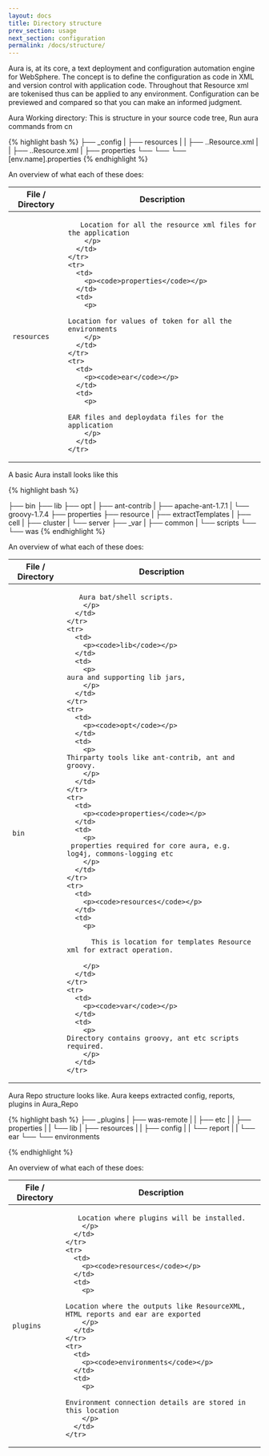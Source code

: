 ```yaml
---
layout: docs
title: Directory structure
prev_section: usage
next_section: configuration
permalink: /docs/structure/
---
```


Aura is, at its core, a text deployment and configuration automation engine for WebSphere. 
The concept is to define the configuration as code in XML and version control with application code.
Throughout that Resource xml are tokenised thus can be applied to any environment. Configuration can be 
previewed and compared so that you can make an informed judgment.


Aura Working directory: This is structure in your source code tree, Run aura commands from cn

{% highlight bash %}
├── _config
|   ├── resources
|   |	├── ..Resource.xml
|   |	├── ..Resource.xml
|   ├── properties
└── └── └── [env.name].properties
{% endhighlight %}


An overview of what each of these does:

<div class="mobile-side-scroller">
<table>
  <thead>
    <tr>
      <th>File / Directory</th>
      <th>Description</th>
    </tr>
  </thead>
  <tbody>
    <tr>
      <td>
        <p><code>resources</code></p>
      </td>
      <td>
        <p>

	   Location for all the resource xml files for the application  	
        </p>
      </td>
    </tr>
    <tr>
      <td>
        <p><code>properties</code></p>
      </td>
      <td>
        <p>

	Location for values of token for all the environments
        </p>
      </td>
    </tr>
    <tr>
      <td>
        <p><code>ear</code></p>
      </td>
      <td>
        <p>

	EAR files and deploydata files for the application
        </p>
      </td>
    </tr>
  </tbody>
</table>
</div>

A basic Aura install looks like this

{% highlight bash %}

├── bin
├── lib
├── opt
|   ├── ant-contrib
|   ├── apache-ant-1.7.1
|   └── groovy-1.7.4
├── properties
├── resource
|   ├── extractTemplates
|   	├── cell
|   	├── cluster
|   	└── server
├── _var
|   ├── common
|   └── scripts
└── └── was
{% endhighlight %}

An overview of what each of these does:

<div class="mobile-side-scroller">
<table>
  <thead>
    <tr>
      <th>File / Directory</th>
      <th>Description</th>
    </tr>
  </thead>
  <tbody>
    <tr>
      <td>
        <p><code>bin</code></p>
      </td>
      <td>
        <p>

	   Aura bat/shell scripts.  	
        </p>
      </td>
    </tr>
    <tr>
      <td>
        <p><code>lib</code></p>
      </td>
      <td>
        <p>
	aura and supporting lib jars,	
        </p>
      </td>
    </tr>
    <tr>
      <td>
        <p><code>opt</code></p>
      </td>
      <td>
        <p>
	Thirparty tools like ant-contrib, ant and groovy.
        </p>
      </td>
    </tr>
    <tr>
      <td>
        <p><code>properties</code></p>
      </td>
      <td>
        <p>
	 properties required for core aura, e.g. log4j, commons-logging etc
        </p>
      </td>
    </tr>
    <tr>
      <td>
        <p><code>resources</code></p>
      </td>
      <td>
        <p>

          This is location for templates Resource xml for extract operation. 

        </p>
      </td>
    </tr>
    <tr>
      <td>
        <p><code>var</code></p>
      </td>
      <td>
        <p>
	Directory contains groovy, ant etc scripts required.
        </p>
      </td>
    </tr>
  </tbody>
</table>
</div>


Aura Repo structure looks like. Aura keeps extracted config, reports, plugins in Aura_Repo

{% highlight bash %}
├── _plugins
|   ├── was-remote
|   |	├── etc
|   |	├── properties
|   |	└── lib
|   ├── resources
|   |	├── config
|   |	└── report
|   |	└── ear
└── └── environments

{% endhighlight %}


An overview of what each of these does:

<div class="mobile-side-scroller">
<table>
  <thead>
    <tr>
      <th>File / Directory</th>
      <th>Description</th>
    </tr>
  </thead>
  <tbody>
    <tr>
      <td>
        <p><code>plugins</code></p>
      </td>
      <td>
        <p>

	   Location where plugins will be installed.  	
        </p>
      </td>
    </tr>
    <tr>
      <td>
        <p><code>resources</code></p>
      </td>
      <td>
        <p>

	Location where the outputs like ResourceXML, HTML reports and ear are exported
        </p>
      </td>
    </tr>
    <tr>
      <td>
        <p><code>environments</code></p>
      </td>
      <td>
        <p>

	Environment connection details are stored in this location	
        </p>
      </td>
    </tr>
  </tbody>
</table>
</div>




